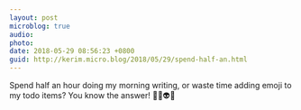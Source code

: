 ```yaml
---
layout: post
microblog: true
audio: 
photo: 
date: 2018-05-29 08:56:23 +0800
guid: http://kerim.micro.blog/2018/05/29/spend-half-an.html
---
```

Spend half an hour doing my morning writing, or waste time adding emoji to my todo items? You know the answer! 💩🤖👽😻
